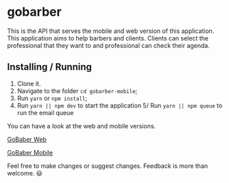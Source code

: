 # gobarber

This is the API that serves the mobile and web version of this application. This application aims to help barbers and clients.
Clients can select the professional that they want to and professional can check their agenda.

## Installing / Running

1. Clone it.
2. Navigate to the folder `cd gobarber-mobile`;
3. Run `yarn` or `npm install`;
4. Run `yarn || npm dev` to start the application 
5/ Run `yarn || npm queue` to run the email queue

You can have a look at the web and mobile versions.

 <a href="https://mystifying-poitras-5dec50.netlify.com/">
    GoBaber Web
 </a>

<p></p>  
 
 <a href="https://github.com/diazevedo/gobarber-mobile/blob/master/README.md">
    GoBaber Mobile
  </a>
  
<p></p>  

Feel free to make changes or suggest changes. Feedback is more than welcome. :smiley:
